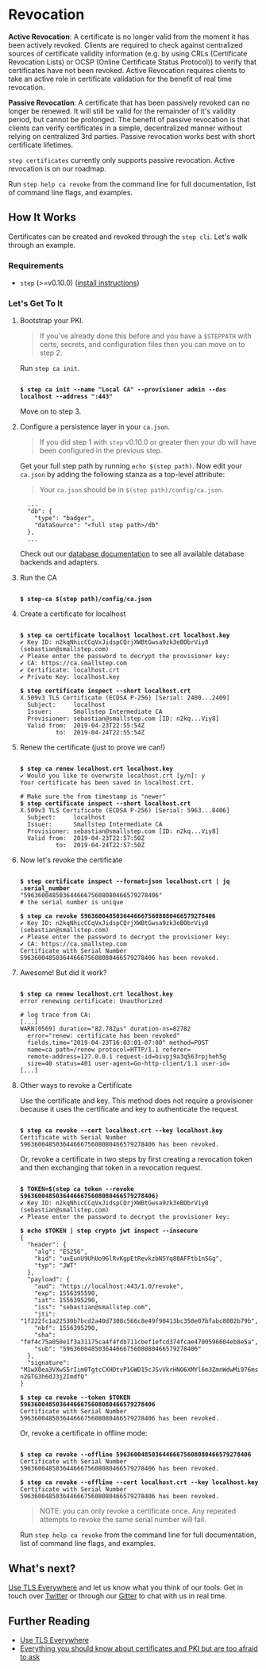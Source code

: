 # Revocation

**Active Revocation**: A certificate is no longer valid from the moment it has
been actively revoked. Clients are required to check against centralized
sources of certificate validity information (e.g. by using CRLs (Certificate
Revocation Lists) or OCSP (Online Certificate Status Protocol)) to
verify that certificates have not been revoked. Active Revocation requires
clients to take an active role in certificate validation for the benefit of
real time revocation.

**Passive Revocation**: A certificate that has been passively revoked can no
longer be renewed. It will still be valid for the remainder of it's validity period,
but cannot be prolonged. The benefit of passive revocation is that clients
can verify certificates in a simple, decentralized manner without relying on
centralized 3rd parties. Passive revocation works best with short
certificate lifetimes.

`step certificates` currently only supports passive revocation. Active revocation
is on our roadmap.

Run `step help ca revoke` from the command line for full documentation, list of
command line flags, and examples.

## How It Works

Certificates can be created and revoked through the `step cli`. Let's walk
through an example.

### Requirements

* `step` (>=v0.10.0) ([install instructions](../README.md#installation-guide))

### Let's Get To It

1. Bootstrap your PKI.

   > If you've already done this before and you have a `$STEPPATH` with certs,
   > secrets, and configuration files then you can move on to step 2.

   Run `step ca init`.

   <pre><code>
   <b>$ step ca init --name "Local CA" --provisioner admin --dns localhost --address ":443"</b>
   </code></pre>

   Move on to step 3.

2. Configure a persistence layer in your `ca.json`.

   > If you did step 1 with `step` v0.10.0 or greater then your db will
   > have been configured in the previous step.

   Get your full step path by running `echo $(step path)`. Now edit
   your `ca.json` by adding the following stanza as a top-level attribute:
   > Your `ca.json` should be in `$(step path)/config/ca.json`.

   ```
     ...
     "db": {
       "type": "badger",
       "dataSource": "<full step path>/db"
     },
     ...
   ```

   Check out our [database documentation](./database.md) to see all available
   database backends and adapters.

3. Run the CA

   <pre><code>
   <b>$ step-ca $(step path)/config/ca.json</b>
   </code></pre>

4. Create a certificate for localhost

   <pre><code>
   <b>$ step ca certificate localhost localhost.crt localhost.key</b>
   ✔ Key ID: n2kqNhicCCqVxJidspCQrjXWBtGwsa9zk3eBObrViy8 (sebastian@smallstep.com)
   ✔ Please enter the password to decrypt the provisioner key:
   ✔ CA: https://ca.smallstep.com
   ✔ Certificate: localhost.crt
   ✔ Private Key: localhost.key

   <b>$ step certificate inspect --short localhost.crt</b>
   X.509v3 TLS Certificate (ECDSA P-256) [Serial: 2400...2409]
     Subject:     localhost
     Issuer:      Smallstep Intermediate CA
     Provisioner: sebastian@smallstep.com [ID: n2kq...Viy8]
     Valid from:  2019-04-23T22:55:54Z
             to:  2019-04-24T22:55:54Z
   </code></pre>

5. Renew the certificate (just to prove we can!)

   <pre><code>
   <b>$ step ca renew localhost.crt localhost.key</b>
   ✔ Would you like to overwrite localhost.crt [y/n]: y
   Your certificate has been saved in localhost.crt.

   # Make sure the from timestamp is "newer"
   <b>$ step certificate inspect --short localhost.crt</b>
   X.509v3 TLS Certificate (ECDSA P-256) [Serial: 5963...8406]
     Subject:     localhost
     Issuer:      Smallstep Intermediate CA
     Provisioner: sebastian@smallstep.com [ID: n2kq...Viy8]
     Valid from:  2019-04-23T22:57:50Z
             to:  2019-04-24T22:57:50Z
   </pre></code>

6. Now let's revoke the certificate

   <pre><code>
   <b>$ step certificate inspect --format=json localhost.crt | jq .serial_number</b>
   "59636004850364466675608080466579278406"
   # the serial number is unique

   <b>$ step ca revoke 59636004850364466675608080466579278406</b>
   ✔ Key ID: n2kqNhicCCqVxJidspCQrjXWBtGwsa9zk3eBObrViy8 (sebastian@smallstep.com)
   ✔ Please enter the password to decrypt the provisioner key:
   ✔ CA: https://ca.smallstep.com
   Certificate with Serial Number 59636004850364466675608080466579278406 has been revoked.
   </pre></code>

7. Awesome! But did it work?

   <pre><code>
   <b>$ step ca renew localhost.crt localhost.key</b>
   error renewing certificate: Unauthorized

   # log trace from CA:
   [...]
   WARN[0569] duration="82.782µs" duration-ns=82782
     error="renew: certificate has been revoked"
     fields.time="2019-04-23T16:03:01-07:00" method=POST
     name=ca path=/renew protocol=HTTP/1.1 referer=
     remote-address=127.0.0.1 request-id=bivpj9a3q563rpjheh5g
     size=40 status=401 user-agent=Go-http-client/1.1 user-id=
   [...]
   </pre></code>

8. Other ways to revoke a Certificate

   Use the certificate and key. This method does not require a provisioner
   because it uses the certificate and key to authenticate the request.

   <pre><code>
   <b>$ step ca revoke --cert localhost.crt --key localhost.key</b>
   Certificate with Serial Number 59636004850364466675608080466579278406 has been revoked.
   </pre></code>

   Or, revoke a certificate in two steps by first creating a revocation token and
   then exchanging that token in a revocation request.

   <pre><code>
   <b>$ TOKEN=$(step ca token --revoke 59636004850364466675608080466579278406)</b>
   ✔ Key ID: n2kqNhicCCqVxJidspCQrjXWBtGwsa9zk3eBObrViy8 (sebastian@smallstep.com)
   ✔ Please enter the password to decrypt the provisioner key:

   <b>$ echo $TOKEN | step crypto jwt inspect --insecure</b>
   {
     "header": {
       "alg": "ES256",
       "kid": "uxEunU9UhUo96lRvKgpEtRevkzbN5Yq88AFFtb1nSGg",
       "typ": "JWT"
     },
     "payload": {
       "aud": "https://localhost:443/1.0/revoke",
       "exp": 1556395590,
       "iat": 1556395290,
       "iss": "sebastian@smallstep.com",
       "jti": "1f222fc1a22530b7bcd2a40d7308c566c8e49f90413bc350e07bfabc8002b79b",
       "nbf": 1556395290,
       "sha": "fef4c75a050e1f3a31175ca4f4fdb711cbef1efcd374fcae4700596604eb8e5a",
       "sub": "59636004850364466675608080466579278406"
     },
     "signature": "M1wX0ea3VXwS5rIim0TgtcCXHDtvP1GWD15cJSvVkrHNO6XMYl6m3ZmnWdwMi976msv-n2GTG3h6dJ3j2ImdfQ"
   }

   <b>$ step ca revoke --token $TOKEN 59636004850364466675608080466579278406</b>
   Certificate with Serial Number 59636004850364466675608080466579278406 has been revoked.
   </pre></code>

   Or, revoke a certificate in offline mode:

   <pre><code>
   <b>$ step ca revoke --offline 59636004850364466675608080466579278406</b>
   Certificate with Serial Number 59636004850364466675608080466579278406 has been revoked.

   <b>$ step ca revoke --offline --cert localhost.crt --key localhost.key</b>
   Certificate with Serial Number 59636004850364466675608080466579278406 has been revoked.
   </pre></code>

   > NOTE: you can only revoke a certificate once. Any repeated attempts to revoke
   > the same serial number will fail.

   Run `step help ca revoke` from the command line for full documentation, list of
   command line flags, and examples.

## What's next?

[Use TLS Everywhere](https://smallstep.com/blog/use-tls.html) and let us know
what you think of our tools. Get in touch over
[Twitter](twitter.com/smallsteplabs) or through our
[Gitter](https://gitter.im/smallstep/community) to chat with us in real time.

## Further Reading

* [Use TLS Everywhere](https://smallstep.com/blog/use-tls.html)
* [Everything you should know about certificates and PKI but are too afraid to ask](https://smallstep.com/blog/everything-pki.html)
